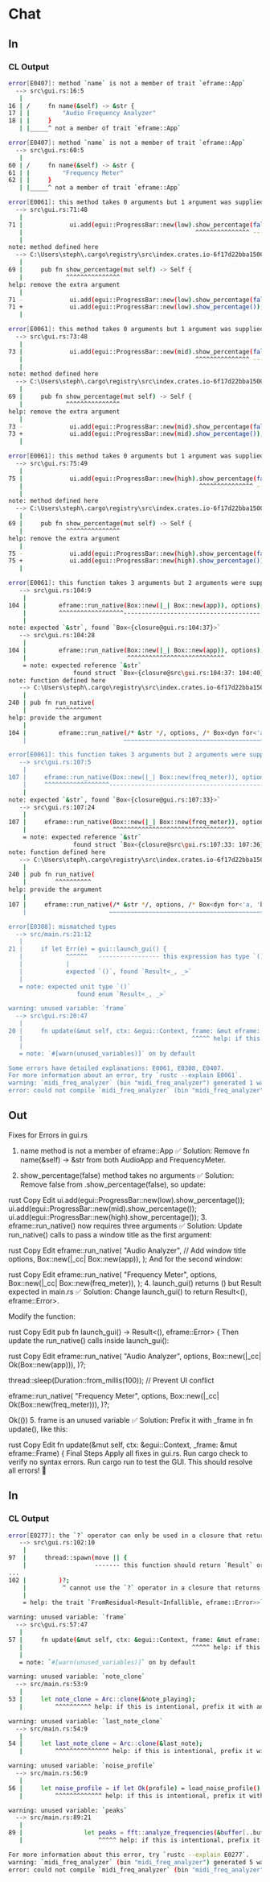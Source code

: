# Chat

## In

### CL Output

```bash
error[E0407]: method `name` is not a member of trait `eframe::App`
  --> src\gui.rs:16:5
   |
16 | /     fn name(&self) -> &str {
17 | |         "Audio Frequency Analyzer"
18 | |     }
   | |_____^ not a member of trait `eframe::App`

error[E0407]: method `name` is not a member of trait `eframe::App`
  --> src\gui.rs:60:5
   |
60 | /     fn name(&self) -> &str {
61 | |         "Frequency Meter"
62 | |     }
   | |_____^ not a member of trait `eframe::App`

error[E0061]: this method takes 0 arguments but 1 argument was supplied
  --> src\gui.rs:71:48
   |
71 |             ui.add(egui::ProgressBar::new(low).show_percentage(false));
   |                                                ^^^^^^^^^^^^^^^ ----- unexpected argument of type `bool`
   |
note: method defined here
  --> C:\Users\steph\.cargo\registry\src\index.crates.io-6f17d22bba15001f\egui-0.31.0\src\widgets\progress_bar.rs:69:12
   |
69 |     pub fn show_percentage(mut self) -> Self {
   |            ^^^^^^^^^^^^^^^
help: remove the extra argument
   |
71 -             ui.add(egui::ProgressBar::new(low).show_percentage(false));
71 +             ui.add(egui::ProgressBar::new(low).show_percentage());
   |

error[E0061]: this method takes 0 arguments but 1 argument was supplied
  --> src\gui.rs:73:48
   |
73 |             ui.add(egui::ProgressBar::new(mid).show_percentage(false));
   |                                                ^^^^^^^^^^^^^^^ ----- unexpected argument of type `bool`
   |
note: method defined here
  --> C:\Users\steph\.cargo\registry\src\index.crates.io-6f17d22bba15001f\egui-0.31.0\src\widgets\progress_bar.rs:69:12
   |
69 |     pub fn show_percentage(mut self) -> Self {
   |            ^^^^^^^^^^^^^^^
help: remove the extra argument
   |
73 -             ui.add(egui::ProgressBar::new(mid).show_percentage(false));
73 +             ui.add(egui::ProgressBar::new(mid).show_percentage());
   |

error[E0061]: this method takes 0 arguments but 1 argument was supplied
  --> src\gui.rs:75:49
   |
75 |             ui.add(egui::ProgressBar::new(high).show_percentage(false));
   |                                                 ^^^^^^^^^^^^^^^ ----- unexpected argument of type `bool`
   |
note: method defined here
  --> C:\Users\steph\.cargo\registry\src\index.crates.io-6f17d22bba15001f\egui-0.31.0\src\widgets\progress_bar.rs:69:12
   |
69 |     pub fn show_percentage(mut self) -> Self {
   |            ^^^^^^^^^^^^^^^
help: remove the extra argument
   |
75 -             ui.add(egui::ProgressBar::new(high).show_percentage(false));
75 +             ui.add(egui::ProgressBar::new(high).show_percentage());
   |

error[E0061]: this function takes 3 arguments but 2 arguments were supplied
   --> src\gui.rs:104:9
    |
104 |         eframe::run_native(Box::new(|_| Box::new(app)), options);
    |         ^^^^^^^^^^^^^^^^^^-------------------------------------- argument #3 of type `Box<dyn for<'a, 'b> FnOnce(&'a CreationContext<'b>) -> Result<Box<dyn App>, Box<(dyn std::error::Error + Send + Sync + 'static)>>>` is missing
    |
note: expected `&str`, found `Box<{closure@gui.rs:104:37}>`
   --> src\gui.rs:104:28
    |
104 |         eframe::run_native(Box::new(|_| Box::new(app)), options);
    |                            ^^^^^^^^^^^^^^^^^^^^^^^^^^^
    = note: expected reference `&str`
                  found struct `Box<{closure@src\gui.rs:104:37: 104:40}>`
note: function defined here
   --> C:\Users\steph\.cargo\registry\src\index.crates.io-6f17d22bba15001f\eframe-0.31.0\src/lib.rs:240:8
    |
240 | pub fn run_native(
    |        ^^^^^^^^^^
help: provide the argument
    |
104 |         eframe::run_native(/* &str */, options, /* Box<dyn for<'a, 'b> FnOnce(&'a CreationContext<'b>) -> Result<Box<dyn App>, Box<(dyn std::error::Error + Send + Sync + 'static)>>> */);
    |                           ~~~~~~~~~~~~~~~~~~~~~~~~~~~~~~~~~~~~~~~~~~~~~~~~~~~~~~~~~~~~~~~~~~~~~~~~~~~~~~~~~~~~~~~~~~~~~~~~~~~~~~~~~~~~~~~~~~~~~~~~~~~~~~~~~~~~~~~~~~~~~~~~~~~~~~~~~~~~~~~

error[E0061]: this function takes 3 arguments but 2 arguments were supplied
   --> src\gui.rs:107:5
    |
107 |     eframe::run_native(Box::new(|_| Box::new(freq_meter)), options);
    |     ^^^^^^^^^^^^^^^^^^--------------------------------------------- argument #3 of type `Box<dyn for<'a, 'b> FnOnce(&'a CreationContext<'b>) -> Result<Box<dyn App>, Box<(dyn std::error::Error + Send + Sync + 'static)>>>` is missing
    |
note: expected `&str`, found `Box<{closure@gui.rs:107:33}>`
   --> src\gui.rs:107:24
    |
107 |     eframe::run_native(Box::new(|_| Box::new(freq_meter)), options);
    |                        ^^^^^^^^^^^^^^^^^^^^^^^^^^^^^^^^^^
    = note: expected reference `&str`
                  found struct `Box<{closure@src\gui.rs:107:33: 107:36}>`
note: function defined here
   --> C:\Users\steph\.cargo\registry\src\index.crates.io-6f17d22bba15001f\eframe-0.31.0\src/lib.rs:240:8
    |
240 | pub fn run_native(
    |        ^^^^^^^^^^
help: provide the argument
    |
107 |     eframe::run_native(/* &str */, options, /* Box<dyn for<'a, 'b> FnOnce(&'a CreationContext<'b>) -> Result<Box<dyn App>, Box<(dyn std::error::Error + Send + Sync + 'static)>>> */);
    |                       ~~~~~~~~~~~~~~~~~~~~~~~~~~~~~~~~~~~~~~~~~~~~~~~~~~~~~~~~~~~~~~~~~~~~~~~~~~~~~~~~~~~~~~~~~~~~~~~~~~~~~~~~~~~~~~~~~~~~~~~~~~~~~~~~~~~~~~~~~~~~~~~~~~~~~~~~~~~~~~~

error[E0308]: mismatched types
  --> src/main.rs:21:12
   |
21 |     if let Err(e) = gui::launch_gui() {
   |            ^^^^^^   ----------------- this expression has type `()`
   |            |
   |            expected `()`, found `Result<_, _>`
   |
   = note: expected unit type `()`
                   found enum `Result<_, _>`

warning: unused variable: `frame`
  --> src\gui.rs:20:47
   |
20 |     fn update(&mut self, ctx: &egui::Context, frame: &mut eframe::Frame) {
   |                                               ^^^^^ help: if this is intentional, prefix it with an underscore: `_frame`
   |
   = note: `#[warn(unused_variables)]` on by default

Some errors have detailed explanations: E0061, E0308, E0407.
For more information about an error, try `rustc --explain E0061`.
warning: `midi_freq_analyzer` (bin "midi_freq_analyzer") generated 1 warning
error: could not compile `midi_freq_analyzer` (bin "midi_freq_analyzer") due to 8 previous errors; 1 warning emitted
```

## Out

Fixes for Errors in gui.rs
1. name method is not a member of eframe::App
✅ Solution: Remove fn name(&self) -> &str from both AudioApp and FrequencyMeter.

2. show_percentage(false) method takes no arguments
✅ Solution: Remove false from .show_percentage(false), so update:

rust
Copy
Edit
ui.add(egui::ProgressBar::new(low).show_percentage());
ui.add(egui::ProgressBar::new(mid).show_percentage());
ui.add(egui::ProgressBar::new(high).show_percentage());
3. eframe::run_native() now requires three arguments
✅ Solution: Update run_native() calls to pass a window title as the first argument:

rust
Copy
Edit
eframe::run_native(
    "Audio Analyzer", // Add window title
    options,
    Box::new(|_cc| Box::new(app)),
);
And for the second window:

rust
Copy
Edit
eframe::run_native(
    "Frequency Meter",
    options,
    Box::new(|_cc| Box::new(freq_meter)),
);
4. launch_gui() returns () but Result expected in main.rs
✅ Solution: Change launch_gui() to return Result<(), eframe::Error>.

Modify the function:

rust
Copy
Edit
pub fn launch_gui() -> Result<(), eframe::Error> {
Then update the run_native() calls inside launch_gui():

rust
Copy
Edit
eframe::run_native(
    "Audio Analyzer",
    options,
    Box::new(|_cc| Ok(Box::new(app))),
)?;

thread::sleep(Duration::from_millis(100)); // Prevent UI conflict

eframe::run_native(
    "Frequency Meter",
    options,
    Box::new(|_cc| Ok(Box::new(freq_meter))),
)?;

Ok(())
5. frame is an unused variable
✅ Solution: Prefix it with _frame in fn update(), like this:

rust
Copy
Edit
fn update(&mut self, ctx: &egui::Context, _frame: &mut eframe::Frame) {
Final Steps
Apply all fixes in gui.rs.
Run cargo check to verify no syntax errors.
Run cargo run to test the GUI.
This should resolve all errors! 🚀


## In

### CL Output

```bash
error[E0277]: the `?` operator can only be used in a closure that returns `Result` or `Option` (or another type that implements `FromResidual`)
   --> src\gui.rs:102:10
    |
97  |     thread::spawn(move || {
    |                   ------- this function should return `Result` or `Option` to accept `?`
...
102 |         )?;
    |          ^ cannot use the `?` operator in a closure that returns `()`
    |
    = help: the trait `FromResidual<Result<Infallible, eframe::Error>>` is not implemented for `()`

warning: unused variable: `frame`
  --> src\gui.rs:57:47
   |
57 |     fn update(&mut self, ctx: &egui::Context, frame: &mut eframe::Frame) {
   |                                               ^^^^^ help: if this is intentional, prefix it with an underscore: `_frame`
   |
   = note: `#[warn(unused_variables)]` on by default

warning: unused variable: `note_clone`
  --> src/main.rs:53:9
   |
53 |     let note_clone = Arc::clone(&note_playing);
   |         ^^^^^^^^^^ help: if this is intentional, prefix it with an underscore: `_note_clone`

warning: unused variable: `last_note_clone`
  --> src/main.rs:54:9
   |
54 |     let last_note_clone = Arc::clone(&last_note);
   |         ^^^^^^^^^^^^^^^ help: if this is intentional, prefix it with an underscore: `_last_note_clone`

warning: unused variable: `noise_profile`
  --> src/main.rs:56:9
   |
56 |     let noise_profile = if let Ok(profile) = load_noise_profile() {
   |         ^^^^^^^^^^^^^ help: if this is intentional, prefix it with an underscore: `_noise_profile`

warning: unused variable: `peaks`
  --> src/main.rs:89:21
   |
89 |                 let peaks = fft::analyze_frequencies(&buffer[..buffer_len]);
   |                     ^^^^^ help: if this is intentional, prefix it with an underscore: `_peaks`

For more information about this error, try `rustc --explain E0277`.
warning: `midi_freq_analyzer` (bin "midi_freq_analyzer") generated 5 warnings
error: could not compile `midi_freq_analyzer` (bin "midi_freq_analyzer") due to 1 previous error; 5 warnings emitted
```
